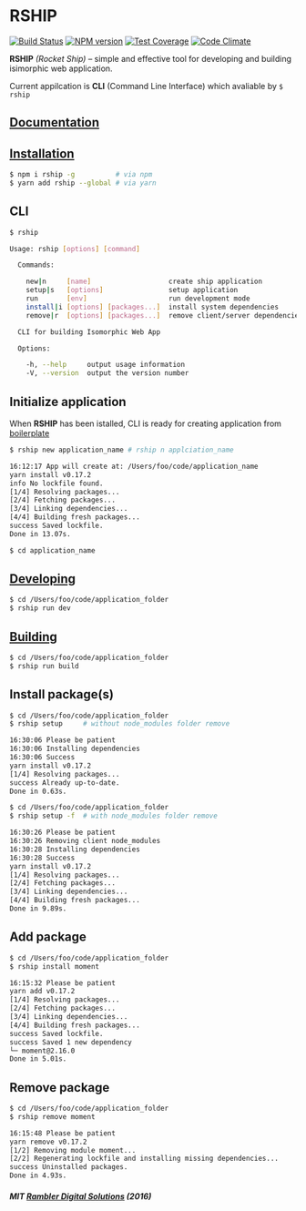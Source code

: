 # RSHIP
[![Build Status](https://travis-ci.org/rambler-digital-solutions/rship.svg?branch=master)](https://travis-ci.org/rambler-digital-solutions/rship)
[![NPM version](https://badge.fury.io/js/rship.svg)](https://badge.fury.io/js/rship)
[![Test Coverage](https://codeclimate.com/github/rambler-digital-solutions/rship/badges/coverage.svg)](https://codeclimate.com/github/rambler-digital-solutions/rship/coverage)
[![Code Climate](https://codeclimate.com/github/rambler-digital-solutions/rship/badges/gpa.svg)](https://codeclimate.com/github/rambler-digital-solutions/rship)

**RSHIP** *(Rocket Ship)* – simple and effective tool for developing and building isimorphic web application.

Current appilcation is **CLI** (Command Line Interface) which avaliable by ```$ rship```

## [Documentation](https://rambler-digital-solutions.github.io/rship/)


## [Installation](https://github.com/rambler-digital-solutions/rship/blob/master/docs/en/docs/parts/installation.md)
```bash
$ npm i rship -g          # via npm
$ yarn add rship --global # via yarn
```

## CLI
```bash
$ rship

Usage: rship [options] [command]

  Commands:

    new|n     [name]                   create ship application
    setup|s   [options]                setup application
    run       [env]                    run development mode
    install|i [options] [packages...]  install system dependencies
    remove|r  [options] [packages...]  remove client/server dependencies

  CLI for building Isomorphic Web App

  Options:

    -h, --help     output usage information
    -V, --version  output the version number

```

## Initialize application
When **RSHIP** has been istalled, CLI is ready for creating application from [boilerplate](https://github.com/mrsum/rship-boilerplate)
```bash
$ rship new application_name # rship n applciation_name
```
```bash
16:12:17 App will create at: /Users/foo/code/application_name
yarn install v0.17.2
info No lockfile found.
[1/4] Resolving packages...
[2/4] Fetching packages...
[3/4] Linking dependencies...
[4/4] Building fresh packages...
success Saved lockfile.
Done in 13.07s.

$ cd application_name
```

## [Developing](https://github.com/rambler-digital-solutions/rship/blob/master/docs/en/docs/parts/development.md)
```bash
$ cd /Users/foo/code/application_folder
$ rship run dev
```

## [Building](https://github.com/rambler-digital-solutions/rship/blob/master/docs/en/docs/parts/building.md)
```bash
$ cd /Users/foo/code/application_folder
$ rship run build
```

## Install package(s)
```bash
$ cd /Users/foo/code/application_folder
$ rship setup     # without node_modules folder remove
```
```bash
16:30:06 Please be patient
16:30:06 Installing dependencies
16:30:06 Success
yarn install v0.17.2
[1/4] Resolving packages...
success Already up-to-date.
Done in 0.63s.
```

```bash
$ cd /Users/foo/code/application_folder
$ rship setup -f  # with node_modules folder remove
```
```bash
16:30:26 Please be patient
16:30:26 Removing client node_modules
16:30:28 Installing dependencies
16:30:28 Success
yarn install v0.17.2
[1/4] Resolving packages...
[2/4] Fetching packages...
[3/4] Linking dependencies...
[4/4] Building fresh packages...
Done in 9.89s.
```

## Add package
```bash
$ cd /Users/foo/code/application_folder
$ rship install moment
```
```bash
16:15:32 Please be patient
yarn add v0.17.2
[1/4] Resolving packages...
[2/4] Fetching packages...
[3/4] Linking dependencies...
[4/4] Building fresh packages...
success Saved lockfile.
success Saved 1 new dependency
└─ moment@2.16.0
Done in 5.01s.
```


## Remove package
```bash
$ cd /Users/foo/code/application_folder
$ rship remove moment
```
```bash
16:15:48 Please be patient
yarn remove v0.17.2
[1/2] Removing module moment...
[2/2] Regenerating lockfile and installing missing dependencies...
success Uninstalled packages.
Done in 4.93s.
```

##### MIT [Rambler Digital Solutions](https://github.com/rambler-digital-solutions) (2016)
